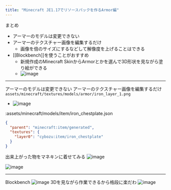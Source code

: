```yaml
---
title: "Minecraft JE1.17でリソースパックを作るArmor編"
---
```


まとめ
- アーマーのモデルは変更できない
- アーマーのテクスチャー画像を編集するだけ
    - 画像を倍のサイズにするなどして解像度を上げることはできる
- [[Blockbench]]を使うことがおすすめ
    - 新規作成のMinecraft SkinからArmorとかを選んで3D形状を見ながら塗り絵ができる
    - ![image](https://gyazo.com/ba7daafdd8e632a6072b1fcef8f884a7/thumb/1000)
---
アーマーのモデルは変更できない
アーマーのテクスチャー画像を編集するだけ
`assets/minecraft/textures/models/armor/iron_layer_1.png`
- ![image](https://gyazo.com/998aaf77c03ee5c76b1a6e2689568b5e/thumb/1000)

:assets/minecraft/models/item/iron_chestplate.json

```json
{
  "parent": "minecraft:item/generated",
  "textures": {
    "layer0": "cybozu:item/iron_chestplate"
  }
}
```


出来上がった物をマネキンに着せてみる
![image](https://gyazo.com/2463814b1b53125e4c9d6f94570dfac0/thumb/1000)


![image](https://gyazo.com/c0ee6689dcd495dce59d3310ae91e7c5/thumb/1000)

---
Blockbench
![image](https://gyazo.com/ba7daafdd8e632a6072b1fcef8f884a7/thumb/1000)
3Dを見ながら作業できるから格段に楽だわ
![image](https://gyazo.com/49b00262720f1a0afba7fbd8078fe2cc/thumb/1000)

